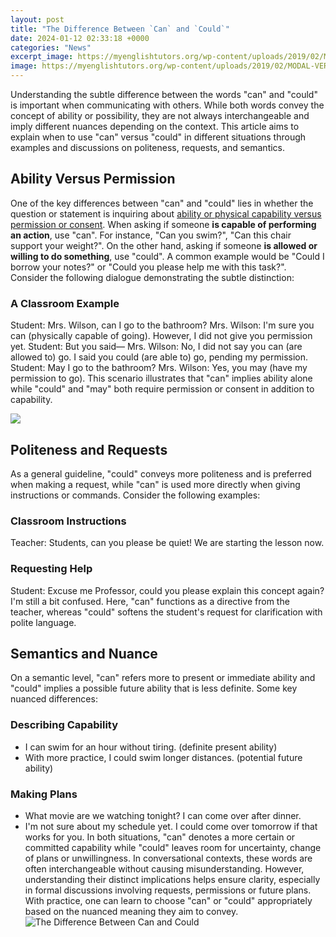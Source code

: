 ```yaml
---
layout: post
title: "The Difference Between `Can` and `Could`"
date: 2024-01-12 02:33:18 +0000
categories: "News"
excerpt_image: https://myenglishtutors.org/wp-content/uploads/2019/02/MODAL-VERBS-1.jpg
image: https://myenglishtutors.org/wp-content/uploads/2019/02/MODAL-VERBS-1.jpg
---
```


Understanding the subtle difference between the words "can" and "could" is important when communicating with others. While both words convey the concept of ability or possibility, they are not always interchangeable and imply different nuances depending on the context. This article aims to explain when to use "can" versus "could" in different situations through examples and discussions on politeness, requests, and semantics.
## Ability Versus Permission 
One of the key differences between "can" and "could" lies in whether the question or statement is inquiring about [ability or physical capability versus permission or consent](https://store.fi.io.vn/womens-fauch-und-rottweiler-chaos-team-rottweiler-3-1). When asking if someone **is capable of performing an action**, use "can". For instance, "Can you swim?", "Can this chair support your weight?". On the other hand, asking if someone **is allowed or willing to do something**, use "could". A common example would be "Could I borrow your notes?" or "Could you please help me with this task?". Consider the following dialogue demonstrating the subtle distinction:
### A Classroom Example
Student: Mrs. Wilson, can I go to the bathroom? 
Mrs. Wilson: I'm sure you can (physically capable of going). However, I did not give you permission yet. 
Student: But you said—
Mrs. Wilson: No, I did not say you can (are allowed to) go. I said you could (are able to) go, pending my permission. 
Student: May I go to the bathroom?
Mrs. Wilson: Yes, you may (have my permission to go).
This scenario illustrates that "can" implies ability alone while "could" and "may" both require permission or consent in addition to capability.

![](https://7esl.com/wp-content/uploads/2018/04/CAN-or-COULD-3.jpg)
## Politeness and Requests 
As a general guideline, "could" conveys more politeness and is preferred when making a request, while "can" is used more directly when giving instructions or commands. Consider the following examples:
### Classroom Instructions 
Teacher: Students, can you please be quiet! We are starting the lesson now.
### Requesting Help
Student: Excuse me Professor, could you please explain this concept again? I'm still a bit confused. 
Here, "can" functions as a directive from the teacher, whereas "could" softens the student's request for clarification with polite language.
## Semantics and Nuance
On a semantic level, "can" refers more to present or immediate ability and "could" implies a possible future ability that is less definite. Some key nuanced differences:
### Describing Capability
- I can swim for an hour without tiring. (definite present ability)
- With more practice, I could swim longer distances. (potential future ability) 
### Making Plans 
- What movie are we watching tonight? I can come over after dinner.  
- I'm not sure about my schedule yet. I could come over tomorrow if that works for you.
In both situations, "can" denotes a more certain or committed capability while "could" leaves room for uncertainty, change of plans or unwillingness.
In conversational contexts, these words are often interchangeable without causing misunderstanding. However, understanding their distinct implications helps ensure clarity, especially in formal discussions involving requests, permissions or future plans. With practice, one can learn to choose "can" or "could" appropriately based on the nuanced meaning they aim to convey.
![The Difference Between `Can` and `Could`](https://myenglishtutors.org/wp-content/uploads/2019/02/MODAL-VERBS-1.jpg)